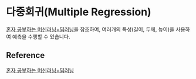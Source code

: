 # 다중회귀(Multiple Regression)

[혼자 공부하는 머신러닝+딥러닝](https://github.com/rickiepark/hg-mldl)을 참조하여, 여러개의 특성(길이, 두께, 높이)을 사용하여 예측을 수행할 수 있습니다.  


## Reference

[혼자 공부하는 머신러닝+딥러닝](https://github.com/rickiepark/hg-mldl)
